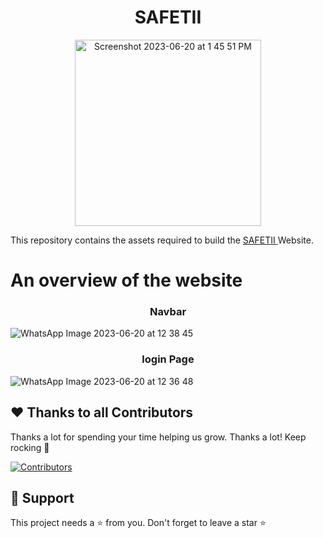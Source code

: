 <h1 align="center">SAFETII</h1>


<p align="center">
<img width="298" alt="Screenshot 2023-06-20 at 1 45 51 PM" src="https://github.com/devanshu0605/G8-Safetii/assets/86067292/cf8d0ddb-ef14-452e-80d2-4683f0da21f9">

</p>





This repository contains the assets required to build the [ SAFETII ](https://github.com/PCSEAIML-25/G8-Safetii) Website. 


# An overview of the website


<h3 align="center"> Navbar </h3>



![WhatsApp Image 2023-06-20 at 12 38 45](https://github.com/devanshu0605/G8-Safetii/assets/86067292/f2968038-18ed-461f-ae4d-e215a0f970c8)




<h3 align="center"> login Page </h3>


![WhatsApp Image 2023-06-20 at 12 36 48](https://github.com/devanshu0605/G8-Safetii/assets/86067292/03e023bc-6016-489a-958c-cbd60320f735)



##  ❤️ Thanks to all Contributors

Thanks a lot for spending your time helping us grow. Thanks a lot! Keep rocking 🍻
<p> 
 
[![Contributors](https://contrib.rocks/image?repo=PCSEAIML-25/G8-Safetii)](https://github.com/PCSEAIML-25/G8-Safetii)
 
</p>


## 🙏 Support



This project needs a ⭐️ from you. Don't forget to leave a star ⭐️
